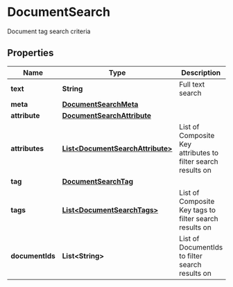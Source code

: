 

# DocumentSearch

Document tag search criteria

## Properties

| Name | Type | Description | Notes |
|------------ | ------------- | ------------- | -------------|
|**text** | **String** | Full text search |  [optional] |
|**meta** | [**DocumentSearchMeta**](DocumentSearchMeta.md) |  |  [optional] |
|**attribute** | [**DocumentSearchAttribute**](DocumentSearchAttribute.md) |  |  [optional] |
|**attributes** | [**List&lt;DocumentSearchAttribute&gt;**](DocumentSearchAttribute.md) | List of Composite Key attributes to filter search results on |  [optional] |
|**tag** | [**DocumentSearchTag**](DocumentSearchTag.md) |  |  [optional] |
|**tags** | [**List&lt;DocumentSearchTags&gt;**](DocumentSearchTags.md) | List of Composite Key tags to filter search results on |  [optional] |
|**documentIds** | **List&lt;String&gt;** | List of DocumentIds to filter search results on |  [optional] |



